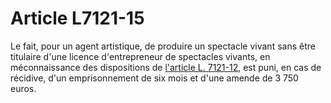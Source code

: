 # Article L7121-15

Le fait, pour un agent artistique, de produire un spectacle vivant sans être titulaire d'une licence d'entrepreneur de spectacles vivants, en méconnaissance des dispositions de [l'article L. 7121-12][1], est puni, en cas de récidive, d'un emprisonnement de six mois et d'une amende de 3 750 euros.

 [1]: /affichCodeArticle.do?cidTexte=LEGITEXT000006072050&idArticle=LEGIARTI000006904539&dateTexte=&categorieLien=cid